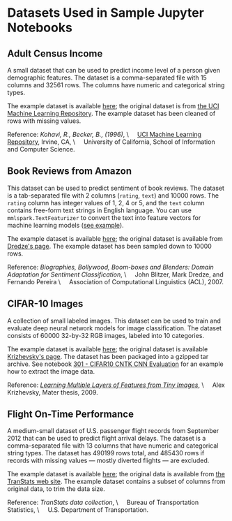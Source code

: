 # Datasets Used in Sample Jupyter Notebooks

## Adult Census Income

A small dataset that can be used to predict income level of a person given
demographic features.  The dataset is a comma-separated file with 15 columns and
32561 rows.  The columns have numeric and categorical string types.

The example dataset is available
[here](https://mmlspark.azureedge.net/datasets/AdultCensusIncome.csv); the
original dataset is from [the UCI Machine Learning
Repository](https://archive.ics.uci.edu/ml/datasets/Adult).  The example dataset
has been cleaned of rows with missing values.

Reference: _Kohavi, R., Becker, B., (1996)_, \\
    [UCI Machine Learning Repository](http://archive.ics.uci.edu/ml), Irvine, CA, \\
    University of California, School of Information and Computer Science.

## Book Reviews from Amazon

This dataset can be used to predict sentiment of book reviews.  The dataset is a
tab-separated file with 2 columns (`rating`, `text`) and 10000 rows.  The
`rating` column has integer values of 1, 2, 4 or 5, and the `text` column
contains free-form text strings in English language.  You can use
`mmlspark.TextFeaturizer` to convert the text into feature vectors for machine
learning models ([see
example](../notebooks/201%20-%20Amazon%20Book%20Reviews%20-%20TextFeaturizer.ipynb)).

The example dataset is available
[here](https://mmlspark.azureedge.net/datasets/BookReviewsFromAmazon10K.tsv);
the original dataset is available from [Dredze's
page](http://www.cs.jhu.edu/~mdredze/datasets/sentiment/).  The example dataset
has been sampled down to 10000 rows.

Reference: _Biographies, Bollywood, Boom-boxes and Blenders: Domain Adaptation
for Sentiment Classification_, \\
    John Blitzer, Mark Dredze, and Fernando Pereira \\
    Association of Computational Linguistics (ACL), 2007.

## CIFAR-10 Images

A collection of small labeled images.  This dataset can be used to train and
evaluate deep neural network models for image classification.  The dataset
consists of 60000 32-by-32 RGB images, labeled into 10 categories.

The example dataset is available
[here](https://mmlspark.azureedge.net/datasets/CIFAR10/cifar-10-python.tar.gz);
the original dataset is available [Krizhevsky's
page](https://www.cs.toronto.edu/~kriz/cifar.html).  The dataset has been
packaged into a gzipped tar archive.  See notebook [301 - CIFAR10 CNTK CNN
Evaluation](../notebooks/301%20-%20CIFAR10%20CNTK%20CNN%20Evaluation.ipynb)
for an example how to extract the image data.

Reference: [_Learning Multiple Layers of Features from Tiny
Images_](https://www.cs.toronto.edu/~kriz/learning-features-2009-TR.pdf), \\
    Alex Krizhevsky, Mater thesis, 2009.

## Flight On-Time Performance

A medium-small dataset of U.S. passenger flight records from September 2012 that
can be used to predict flight arrival delays.  The dataset is a comma-separated
file with 13 columns that have numeric and categorical string types.  The
dataset has 490199 rows total, and 485430 rows if records with missing values —
mostly diverted flights — are excluded.

The example dataset is available
[here](https://mmlspark.azureedge.net/datasets/On_Time_Performance_2012_9.csv);
the original data is available from [the TranStats web
site](http://www.transtats.bts.gov/DL_SelectFields.asp?Table_ID=236&DB_Short_Name=On-Time).
The example dataset contains a subset of columns from original data, to trim the
data size.

Reference: _TranStats data collection_, \\
    Bureau of Transportation Statistics, \\
    U.S. Department of Transportation.
